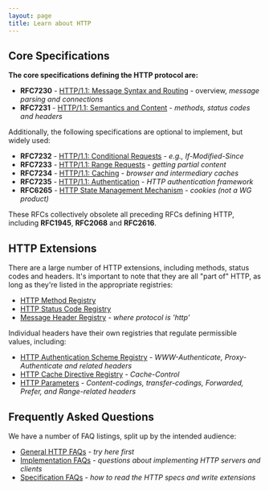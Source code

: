 ```yaml
---
layout: page
title: Learn about HTTP
---
```


## Core Specifications

**The core specifications defining the HTTP protocol are:**

 * **RFC7230** - [HTTP/1.1: Message Syntax and Routing](/specs/rfc7230.html) - overview, *message parsing and connections* 
 * **RFC7231** - [HTTP/1.1: Semantics and Content](/specs/rfc7231.html) - *methods, status codes and headers* 
 
Additionally, the following specifications are optional to implement, but widely used: 
 
 * **RFC7232** - [HTTP/1.1: Conditional Requests](/specs/rfc7232.html) - *e.g., If-Modified-Since*
 * **RFC7233** - [HTTP/1.1: Range Requests](/specs/rfc7233.html) - *getting partial content* 
 * **RFC7234** - [HTTP/1.1: Caching](/specs/rfc7234.html) - *browser and intermediary caches* 
 * **RFC7235** - [HTTP/1.1: Authentication](/specs/rfc7235.html) - *HTTP authentication framework* 
 * **RFC6265** - [HTTP State Management Mechanism](http://tools.ietf.org/html/rfc6265) - *cookies (not a WG product)*
 
These RFCs collectively obsolete all preceding RFCs defining HTTP, including **RFC1945**, **RFC2068** and **RFC2616**.


## HTTP Extensions

There are a large number of HTTP extensions, including methods, status codes and headers. It's important to note that they are all "part of" HTTP, as long as they're listed in the appropriate registries:

* [HTTP Method Registry](http://www.iana.org/assignments/http-methods/)
* [HTTP Status Code Registry](http://www.iana.org/assignments/http-status-codes/)
* [Message Header Registry](http://www.iana.org/assignments/message-headers/) - *where protocol is 'http'*

Individual headers have their own registries that regulate permissible values, including:

* [HTTP Authentication Scheme Registry](http://www.iana.org/assignments/http-authschemes/) - *WWW-Authenticate, Proxy-Authenticate and related headers*
* [HTTP Cache Directive Registry](http://www.iana.org/assignments/http-cache-directives/) - *Cache-Control*
* [HTTP Parameters](http://www.iana.org/assignments/http-parameters/) - *Content-codings, transfer-codings, Forwarded, Prefer, and Range-related headers*



## Frequently Asked Questions

We have a number of FAQ listings, split up by the intended audience:

* [General HTTP FAQs](faq/) - *try here first*
* [Implementation FAQs](faq_dev/) - *questions about implementing HTTP servers and clients*
* [Specification FAQs](faq_spec/) - *how to read the HTTP specs and write extensions*
